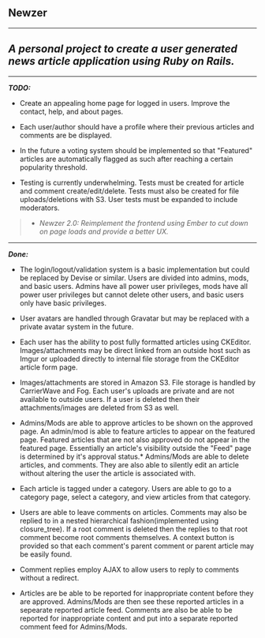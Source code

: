 **Newzer**
-----

------

*A personal project to create a user generated news article application using Ruby on Rails.*
-----

------

***TODO:***

* Create an appealing home page for logged in users. Improve the contact, help, and about pages.

* Each user/author should have a profile where their previous articles and comments are be displayed.

* In the future a voting system should be implemented so that "Featured" articles are automatically flagged as such after reaching a certain popularity threshold.

* Testing is currently underwhelming. Tests must be created for article and comment create/edit/delete. Tests must also be created for file uploads/deletions with S3. User tests must be expanded to include moderators.

>* *Newzer 2.0: Reimplement the frontend using Ember to cut down on page loads and provide a better UX.*

-----

***Done:***


* The login/logout/validation system is a basic implementation but could be replaced by Devise or similar. Users are divided into admins, mods, and basic users. Admins have all power user privileges, mods have all power user privileges but cannot delete other users, and basic users only have basic privileges.

* User avatars are handled through Gravatar but may be replaced with a private avatar system in the future.

* Each user has the ability to post fully formatted articles using CKEditor. Images/attachments may be direct linked from an outside host such as Imgur or uploaded directly to internal file storage from the CKEditor article form page.

* Images/attachments are stored in Amazon S3. File storage is handled by CarrierWave and Fog. Each user's uploads are private and are not available to outside users. If a user is deleted then their attachments/images are deleted from S3 as well.

* Admins/Mods are able to approve articles to be shown on the approved page. An admin/mod is able to feature articles to appear on the featured page. Featured articles that are not also approved do not appear in the featured page. Essentially an article's visibility outside the "Feed" page is determined by it's approval status.* Admins/Mods are able to delete articles, and comments. They are also able to silently edit an article without altering the user the article is associated with.

* Each article is tagged under a category. Users are able to go to a category page, select a category, and view articles from that category.

* Users are able to leave comments on articles. Comments may also be replied to in a nested hierarchical fashion(implemented using closure_tree). If a root comment is deleted then the replies to that root comment become root comments themselves. A context button is provided so that each comment's parent comment or parent article may be easily found.

* Comment replies employ AJAX to allow users to reply to comments without a redirect.

* Articles are be able to be reported for inappropriate content before they are approved. Admins/Mods are then see these reported articles in a sepearate reported article feed. Comments are also be able to be reported for inappropriate content and put into a separate reported comment feed for Admins/Mods.
